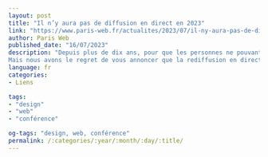 ```yaml
---
layout: post
title: "Il n’y aura pas de diffusion en direct en 2023"
link: "https://www.paris-web.fr/actualites/2023/07/il-ny-aura-pas-de-diffusion-en-direct-en-2023.php"
author: Paris Web
published_date: "16/07/2023"
description: "Depuis plus de dix ans, pour que les personnes ne pouvant pas se déplacer puissent malgré tout les suivre, nous avions l’habitude de diffuser les conférences en direct en ligne.
Mais nous avons le regret de vous annoncer que la rediffusion en direct ne sera pas disponible cette année."
language: fr
categories:
- Liens

tags:
- "design"
- "web"
- "conférence"

og-tags: "design, web, conférence"
permalink: /:categories/:year/:month/:day/:title/
---
```

